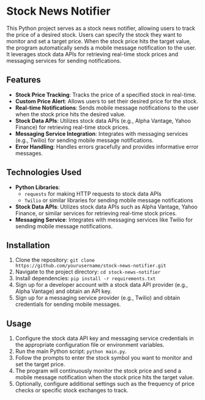 # Stock News Notifier

This Python project serves as a stock news notifier, allowing users to track the price of a desired stock. Users can specify the stock they want to monitor and set a target price. When the stock price hits the target value, the program automatically sends a mobile message notification to the user. It leverages stock data APIs for retrieving real-time stock prices and messaging services for sending notifications.

## Features

- **Stock Price Tracking**: Tracks the price of a specified stock in real-time.
- **Custom Price Alert**: Allows users to set their desired price for the stock.
- **Real-time Notifications**: Sends mobile message notifications to the user when the stock price hits the desired value.
- **Stock Data APIs**: Utilizes stock data APIs (e.g., Alpha Vantage, Yahoo Finance) for retrieving real-time stock prices.
- **Messaging Service Integration**: Integrates with messaging services (e.g., Twilio) for sending mobile message notifications.
- **Error Handling**: Handles errors gracefully and provides informative error messages.

## Technologies Used

- **Python Libraries**:
  - `requests` for making HTTP requests to stock data APIs
  - `Twilio` or similar libraries for sending mobile message notifications
- **Stock Data APIs**: Utilizes stock data APIs such as Alpha Vantage, Yahoo Finance, or similar services for retrieving real-time stock prices.
- **Messaging Service**: Integrates with messaging services like Twilio for sending mobile message notifications.

## Installation

1. Clone the repository: `git clone https://github.com/yourusername/stock-news-notifier.git`
2. Navigate to the project directory: `cd stock-news-notifier`
3. Install dependencies: `pip install -r requirements.txt`
4. Sign up for a developer account with a stock data API provider (e.g., Alpha Vantage) and obtain an API key.
5. Sign up for a messaging service provider (e.g., Twilio) and obtain credentials for sending mobile messages.

## Usage

1. Configure the stock data API key and messaging service credentials in the appropriate configuration file or environment variables.
2. Run the main Python script: `python main.py`.
3. Follow the prompts to enter the stock symbol you want to monitor and set the target price.
4. The program will continuously monitor the stock price and send a mobile message notification when the stock price hits the target value.
5. Optionally, configure additional settings such as the frequency of price checks or specific stock exchanges to track.
